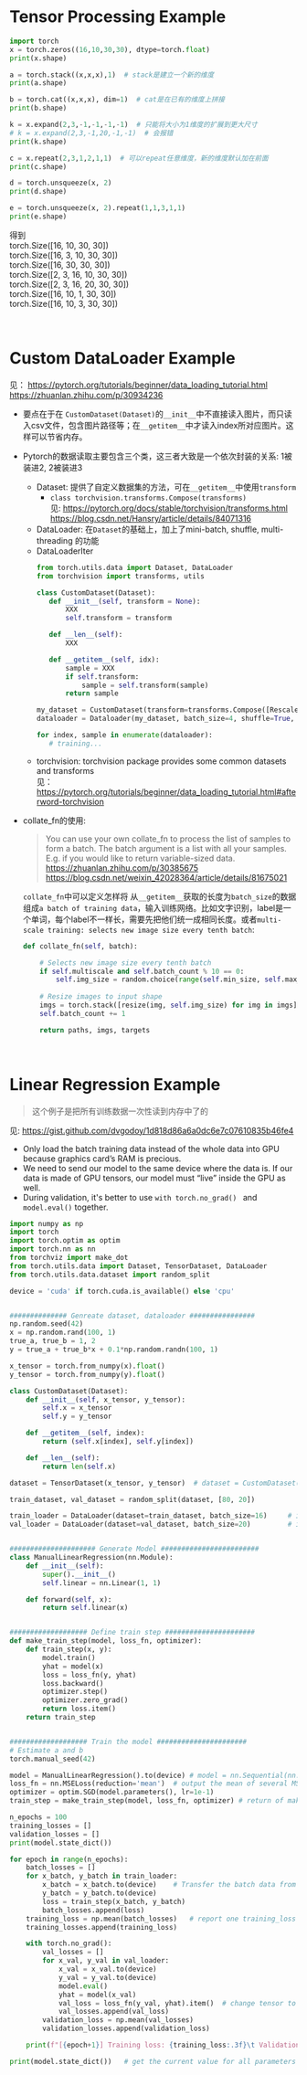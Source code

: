 # Tensor Processing Example
```python
import torch
x = torch.zeros((16,10,30,30), dtype=torch.float)
print(x.shape)

a = torch.stack((x,x,x),1)  # stack是建立一个新的维度
print(a.shape)

b = torch.cat((x,x,x), dim=1)  # cat是在已有的维度上拼接
print(b.shape)

k = x.expand(2,3,-1,-1,-1,-1)  # 只能将大小为1维度的扩展到更大尺寸
# k = x.expand(2,3,-1,20,-1,-1)  # 会报错
print(k.shape)

c = x.repeat(2,3,1,2,1,1)  # 可以repeat任意维度，新的维度默认加在前面
print(c.shape)

d = torch.unsqueeze(x, 2)
print(d.shape)

e = torch.unsqueeze(x, 2).repeat(1,1,3,1,1)
print(e.shape)
```
得到  
torch.Size([16, 10, 30, 30])  
torch.Size([16, 3, 10, 30, 30])  
torch.Size([16, 30, 30, 30])  
torch.Size([2, 3, 16, 10, 30, 30])  
torch.Size([2, 3, 16, 20, 30, 30])  
torch.Size([16, 10, 1, 30, 30])  
torch.Size([16, 10, 3, 30, 30])  

<br>

# Custom DataLoader Example
见： https://pytorch.org/tutorials/beginner/data_loading_tutorial.html  
https://zhuanlan.zhihu.com/p/30934236  
* 要点在于在 `CustomDataset(Dataset)`的`__init__`中不直接读入图片，而只读入csv文件，包含图片路径等；在`__getitem__`中才读入index所对应图片。这样可以节省内存。  
* Pytorch的数据读取主要包含三个类，这三者大致是一个依次封装的关系: 1被装进2, 2被装进3
    * Dataset: 提供了自定义数据集的方法，可在`__getitem__`中使用`transform`
      * `class torchvision.transforms.Compose(transforms)`  
      见: https://pytorch.org/docs/stable/torchvision/transforms.html  
      https://blog.csdn.net/Hansry/article/details/84071316
    * DataLoader: 在`Dataset`的基础上，加上了mini-batch, shuffle, multi-threading 的功能
    * DataLoaderIter
      ```python
      from torch.utils.data import Dataset, DataLoader
      from torchvision import transforms, utils

      class CustomDataset(Dataset):
         def __init__(self, transform = None):
             XXX
             self.transform = transform

         def __len__(self):
             XXX

         def __getitem__(self, idx):
             sample = XXX
             if self.transform:
                 sample = self.transform(sample)
             return sample

      my_dataset = CustomDataset(transform=transforms.Compose([Rescale(256), RandomCrop(224), ToTensor()]))
      dataloader = Dataloader(my_dataset, batch_size=4, shuffle=True, num_workers=4)

      for index, sample in enumerate(dataloader):
         # training...
      ```
    * torchvision: torchvision package provides some common datasets and transforms  
    见： https://pytorch.org/tutorials/beginner/data_loading_tutorial.html#afterword-torchvision
* collate_fn的使用:
   > You can use your own collate_fn to process the list of samples to form a batch. The batch argument is a list with all your samples. E.g. if you would like to return variable-sized data.  
   > https://zhuanlan.zhihu.com/p/30385675  
   > https://blog.csdn.net/weixin_42028364/article/details/81675021  
   
   `collate_fn`中可以定义怎样将 从`__getitem__`获取的长度为`batch_size`的数据 组成`a batch of training data`，输入训练网络。比如文字识别，label是一个单词，每个label不一样长，需要先把他们统一成相同长度。或者`multi-scale training: selects new image size every tenth batch`:
   ```python
   def collate_fn(self, batch):
   
       # Selects new image size every tenth batch
       if self.multiscale and self.batch_count % 10 == 0:
           self.img_size = random.choice(range(self.min_size, self.max_size + 1, 32))
     
       # Resize images to input shape
       imgs = torch.stack([resize(img, self.img_size) for img in imgs])
       self.batch_count += 1
  
       return paths, imgs, targets
   ```

<br>

# Linear Regression Example
> 这个例子是把所有训练数据一次性读到内存中了的  

见: https://gist.github.com/dvgodoy/1d818d86a6a0dc6e7c07610835b46fe4 
* Only load the batch training data instead of the whole data into GPU because graphics card’s RAM is precious.
* We need to send our model to the same device where the data is. If our data is made of GPU tensors, our model must “live” inside the GPU as well.
* During validation, it's better to use `with torch.no_grad() ` and `model.eval()` together.

```python
import numpy as np
import torch
import torch.optim as optim
import torch.nn as nn
from torchviz import make_dot
from torch.utils.data import Dataset, TensorDataset, DataLoader
from torch.utils.data.dataset import random_split

device = 'cuda' if torch.cuda.is_available() else 'cpu'


############## Genreate dataset, dataloader ################
np.random.seed(42)
x = np.random.rand(100, 1)
true_a, true_b = 1, 2
y = true_a + true_b*x + 0.1*np.random.randn(100, 1)

x_tensor = torch.from_numpy(x).float()
y_tensor = torch.from_numpy(y).float()

class CustomDataset(Dataset):
    def __init__(self, x_tensor, y_tensor):
        self.x = x_tensor
        self.y = y_tensor

    def __getitem__(self, index):
        return (self.x[index], self.y[index])

    def __len__(self):
        return len(self.x)

dataset = TensorDataset(x_tensor, y_tensor)  # dataset = CustomDataset(x_tensor, y_tensor)

train_dataset, val_dataset = random_split(dataset, [80, 20])

train_loader = DataLoader(dataset=train_dataset, batch_size=16)     # it is on CPU
val_loader = DataLoader(dataset=val_dataset, batch_size=20)         # it is on CPU


##################### Generate Model ########################
class ManualLinearRegression(nn.Module):
    def __init__(self):
        super().__init__()
        self.linear = nn.Linear(1, 1)

    def forward(self, x):
        return self.linear(x)


################### Define train step ######################
def make_train_step(model, loss_fn, optimizer):
    def train_step(x, y):
        model.train()
        yhat = model(x)
        loss = loss_fn(y, yhat)
        loss.backward()
        optimizer.step()
        optimizer.zero_grad()
        return loss.item()
    return train_step


################### Train the model ######################
# Estimate a and b
torch.manual_seed(42)

model = ManualLinearRegression().to(device) # model = nn.Sequential(nn.Linear(1, 1)).to(device)
loss_fn = nn.MSELoss(reduction='mean')  # output the mean of several MSEloss
optimizer = optim.SGD(model.parameters(), lr=1e-1)
train_step = make_train_step(model, loss_fn, optimizer) # return of make_train_step is a function 

n_epochs = 100
training_losses = []
validation_losses = []
print(model.state_dict())

for epoch in range(n_epochs):
    batch_losses = []
    for x_batch, y_batch in train_loader:
        x_batch = x_batch.to(device)    # Transfer the batch data from CPU to device
        y_batch = y_batch.to(device)
        loss = train_step(x_batch, y_batch)
        batch_losses.append(loss)
    training_loss = np.mean(batch_losses)   # report one training_loss per epoch
    training_losses.append(training_loss)

    with torch.no_grad():
        val_losses = []
        for x_val, y_val in val_loader:
            x_val = x_val.to(device)
            y_val = y_val.to(device)
            model.eval()
            yhat = model(x_val)
            val_loss = loss_fn(y_val, yhat).item()  # change tensor to python type
            val_losses.append(val_loss)
        validation_loss = np.mean(val_losses)
        validation_losses.append(validation_loss)

    print(f"[{epoch+1}] Training loss: {training_loss:.3f}\t Validation loss: {validation_loss:.3f}")

print(model.state_dict())   # get the current value for all parameters
```

